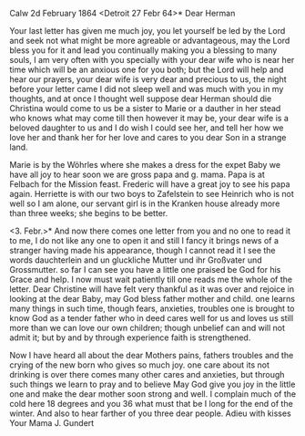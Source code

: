  Calw 2d February 1864
 <Detroit 27 Febr 64>*
Dear Herman

Your last letter has given me much joy, you let yourself be led by the Lord and seek not what might be more agreable or advantageous, may the Lord bless you for it and lead you continually making you a blessing to many souls, I am very often with you specially with your dear wife who is near her time which will be an anxious one for you both; but the Lord will help and hear our prayers, your dear wife is very dear and precious to us, the night before your letter came I did not sleep well and was much with you in my thoughts, and at once I thought well suppose dear Herman should die Christina would come to us be a sister to Marie or a dauther in her stead who knows what may come till then however it may be, your dear wife is a beloved daughter to us and I do wish I could see her, and tell her how we love her and thank her for her love and cares to you dear Son in a strange land.

Marie is by the Wöhrles where she makes a dress for the expet Baby we have all joy to hear soon we are gross papa and g. mama. Papa is at Felbach for the Mission feast. Frederic will have a great joy to see his papa again. Herriette is with our two boys to Zafelstein to see Heinrich who is not well so I am alone, our servant girl is in the Kranken house already more than three weeks; she begins to be better.

<3. Febr.>*
And now there comes one letter from you and no one to read it to me, I do not like any one to open it and still I fancy it brings news of a stranger having made his appearance, though I cannot read it I see the words dauchterlein <Tochterlein> and un gluckliche Mutter und ihr Großvater und Grossmutter. so far I can see you have a little one praised be God for his Grace and help. I now must wait patiently till one reads me the whole of the letter. Dear Christine will have felt very thankful as it was over and rejoice in looking at the dear Baby, may God bless father mother and child. one learns many things in such time, though fears, anxieties, troubles one is brought to know God as a tender father who in deed cares well for us and loves us still more than we can love our own children; though unbelief can and will not admit it; but by and by through experience faith is strengthened.

Now I have heard all about the dear Mothers pains, fathers troubles and the crying of the new born who gives so much joy. one care about its not drinking is over there comes many other cares and anxieties, but through such things we learn to pray and to believe May God give you joy in the little one and make the dear mother soon strong and well. I complain much of the cold here 18 degrees and you 36 what must that be I long for the end of the winter. And also to hear farther of you three dear people. Adieu with kisses
 Your Mama
 J. Gundert
